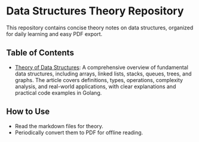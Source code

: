 # Data Structures Theory Repository

This repository contains concise theory notes on data structures, organized for daily learning and easy PDF export.

## Table of Contents

- [Theory of Data Structures](theory/data-structures.html):
    A comprehensive overview of fundamental data structures, including arrays, linked lists, stacks, queues, trees, and graphs. The article covers definitions, types, operations, complexity analysis, and real-world applications, with clear explanations and practical code examples in Golang.

## How to Use

- Read the markdown files for theory.
- Periodically convert them to PDF for offline reading.
